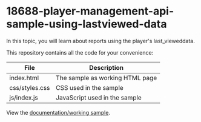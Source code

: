# 18688-player-management-api-sample-using-lastviewed-data
In this topic, you will learn about reports using the player's last_vieweddata.

This repository contains all the code for your convenience:

|File|Description|
|--- |--- |
|index.html|The sample as working HTML page|
|css/styles.css|CSS used in the sample|
|js/index.js|JavaScript used in the sample|

View the [documentation/working sample](https://support.brightcove.com/player-management-api-sample-using-lastviewed-data).
